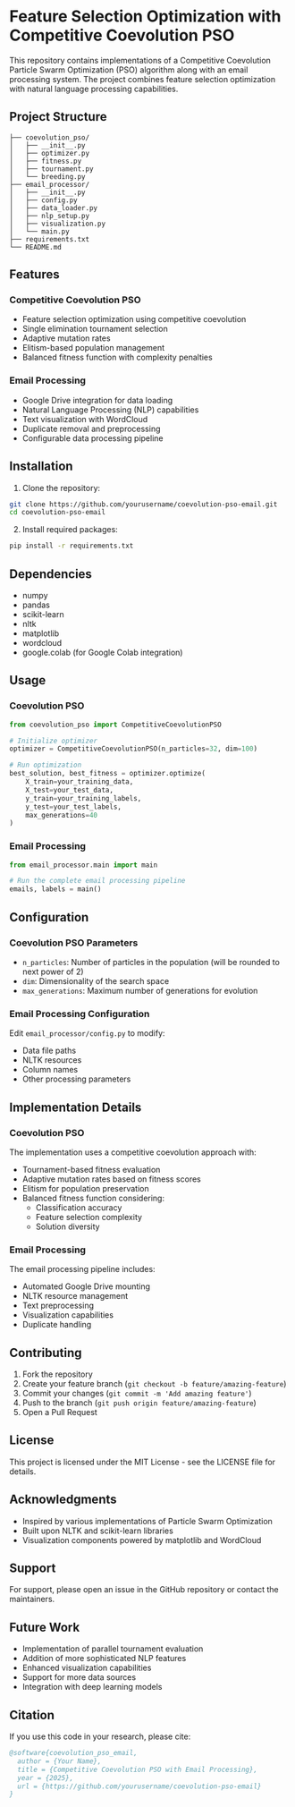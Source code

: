 # Feature Selection Optimization with Competitive Coevolution PSO 

This repository contains implementations of a Competitive Coevolution Particle Swarm Optimization (PSO) algorithm along with an email processing system. The project combines feature selection optimization with natural language processing capabilities.

## Project Structure

```
├── coevolution_pso/
│   ├── __init__.py
│   ├── optimizer.py
│   ├── fitness.py
│   ├── tournament.py
│   └── breeding.py
├── email_processor/
│   ├── __init__.py
│   ├── config.py
│   ├── data_loader.py
│   ├── nlp_setup.py
│   ├── visualization.py
│   └── main.py
├── requirements.txt
└── README.md
```

## Features

### Competitive Coevolution PSO
- Feature selection optimization using competitive coevolution
- Single elimination tournament selection
- Adaptive mutation rates
- Elitism-based population management
- Balanced fitness function with complexity penalties

### Email Processing
- Google Drive integration for data loading
- Natural Language Processing (NLP) capabilities
- Text visualization with WordCloud
- Duplicate removal and preprocessing
- Configurable data processing pipeline

## Installation

1. Clone the repository:
```bash
git clone https://github.com/yourusername/coevolution-pso-email.git
cd coevolution-pso-email
```

2. Install required packages:
```bash
pip install -r requirements.txt
```

## Dependencies

- numpy
- pandas
- scikit-learn
- nltk
- matplotlib
- wordcloud
- google.colab (for Google Colab integration)

## Usage

### Coevolution PSO

```python
from coevolution_pso import CompetitiveCoevolutionPSO

# Initialize optimizer
optimizer = CompetitiveCoevolutionPSO(n_particles=32, dim=100)

# Run optimization
best_solution, best_fitness = optimizer.optimize(
    X_train=your_training_data,
    X_test=your_test_data,
    y_train=your_training_labels,
    y_test=your_test_labels,
    max_generations=40
)
```

### Email Processing

```python
from email_processor.main import main

# Run the complete email processing pipeline
emails, labels = main()
```

## Configuration

### Coevolution PSO Parameters
- `n_particles`: Number of particles in the population (will be rounded to next power of 2)
- `dim`: Dimensionality of the search space
- `max_generations`: Maximum number of generations for evolution

### Email Processing Configuration
Edit `email_processor/config.py` to modify:
- Data file paths
- NLTK resources
- Column names
- Other processing parameters

## Implementation Details

### Coevolution PSO
The implementation uses a competitive coevolution approach with:
- Tournament-based fitness evaluation
- Adaptive mutation rates based on fitness scores
- Elitism for population preservation
- Balanced fitness function considering:
  - Classification accuracy
  - Feature selection complexity
  - Solution diversity

### Email Processing
The email processing pipeline includes:
- Automated Google Drive mounting
- NLTK resource management
- Text preprocessing
- Visualization capabilities
- Duplicate handling

## Contributing

1. Fork the repository
2. Create your feature branch (`git checkout -b feature/amazing-feature`)
3. Commit your changes (`git commit -m 'Add amazing feature'`)
4. Push to the branch (`git push origin feature/amazing-feature`)
5. Open a Pull Request

## License

This project is licensed under the MIT License - see the LICENSE file for details.

## Acknowledgments

- Inspired by various implementations of Particle Swarm Optimization
- Built upon NLTK and scikit-learn libraries
- Visualization components powered by matplotlib and WordCloud

## Support

For support, please open an issue in the GitHub repository or contact the maintainers.

## Future Work

- Implementation of parallel tournament evaluation
- Addition of more sophisticated NLP features
- Enhanced visualization capabilities
- Support for more data sources
- Integration with deep learning models

## Citation

If you use this code in your research, please cite:

```bibtex
@software{coevolution_pso_email,
  author = {Your Name},
  title = {Competitive Coevolution PSO with Email Processing},
  year = {2025},
  url = {https://github.com/yourusername/coevolution-pso-email}
}
```
